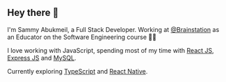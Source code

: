 ## Hey there 👋

I'm Sammy Abukmeil, a Full Stack Developer. Working at [@Brainstation](https://brainstation.io/) as an Educator on the Software Engineering course :man_teacher:

I love working with JavaScript, spending most of my time with [React JS](https://reactjs.org/), [Express JS](https://expressjs.com/) and [MySQL](https://www.mysql.com/).

Currently exploring [TypeScript](https://www.typescriptlang.org/) and [React Native](https://reactnative.dev/).
